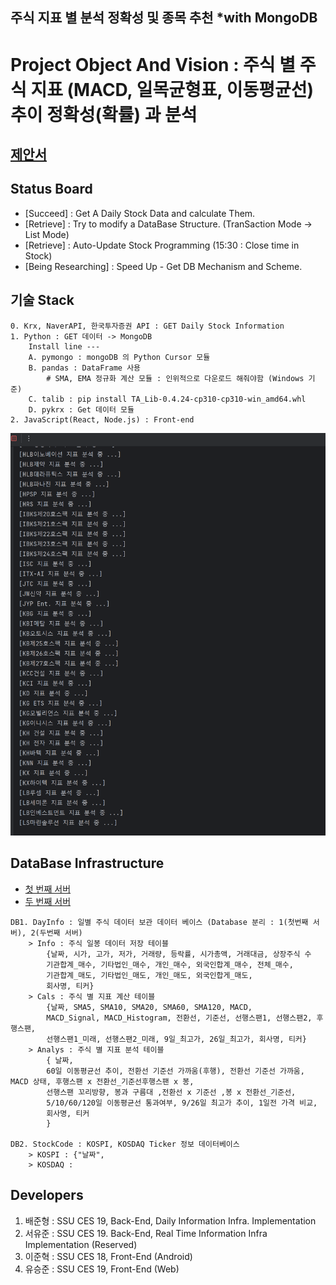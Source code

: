 주식 지표 별 분석 정확성 및 종목 추천 *with MongoDB
---
# Project Object And Vision : 주식 별 주식 지표 (MACD, 일목균형표, 이동평균선) 추이 정확성(확률) 과 분석
## [제안서](https://github.com/20190511/StockProject/blob/master/%EC%BB%B4%EA%B0%9C%EB%A1%A0%20%EC%A0%9C%EC%95%88%EC%84%9C.pdf)
## Status Board
- [Succeed] : Get A Daily Stock Data and calculate Them.
- [Retrieve] : Try to modify a DataBase Structure. (TranSaction Mode -> List Mode)
- [Retrieve] : Auto-Update Stock Programming (15:30 : Close time in Stock)
- [Being Researching] : Speed Up - Get DB Mechanism and Scheme. 

## 기술 Stack
```commandline
0. Krx, NaverAPI, 한국투자증권 API : GET Daily Stock Information
1. Python : GET 데이터 -> MongoDB 
    Install line ---
    A. pymongo : mongoDB 의 Python Cursor 모듈
    B. pandas : DataFrame 사용
        # SMA, EMA 정규화 계산 모듈 : 인위적으로 다운로드 해줘야함 (Windows 기준) 
    C. talib : pip install TA_Lib-0.4.24-cp310-cp310-win_amd64.whl 
    D. pykrx : Get 데이터 모듈
2. JavaScript(React, Node.js) : Front-end
```

![분석 과정 사진](./Img/img.png)

## DataBase Infrastructure
- [첫 번째 서버](https://cloud.mongodb.com/v2/65eb18d3c025ed475766b68b#/metrics/replicaSet/65eb19fd3a98b5058ee942d0/explorer/DayInfo)
- [두 번째 서버](https://cloud.mongodb.com/v2/65efca9dba57dc67b8cb647d#/metrics/replicaSet/65efcad9b8aae4715087d853/explorer/DayInfo/Analys/find)
```commandline
DB1. DayInfo : 일별 주식 데이터 보관 데이터 베이스 (Database 분리 : 1(첫번째 서버), 2(두번째 서버)
    > Info : 주식 일봉 데이터 저장 테이블
        {날짜, 시가, 고가, 저가, 거래량, 등락률, 시가총액, 거래대금, 상장주식 수
        기관합계_매수, 기타법인_매수, 개인_매수, 외국인합계_매수, 전체_매수,
        기관합계_매도, 기타법인_매도, 개인_매도, 외국인합게_매도,
        회사명, 티커}
    > Cals : 주식 별 지표 계산 테이블
        {날짜, SMA5, SMA10, SMA20, SMA60, SMA120, MACD, 
        MACD_Signal, MACD_Histogram, 전환선, 기준선, 선행스팬1, 선행스팬2, 후행스팬,
        선행스팬1_미래, 선행스팬2_미래, 9일_최고가, 26일_최고가, 회사명, 티커}
    > Analys : 주식 별 지표 분석 테이블
        { 날짜,
        60일 이동평균선 추이, 전환선 기준선 가까움(후행), 전환선 기준선 가까움, MACD 상태, 후행스팬 x 전환선_기준선후행스팬 x 봉, 
        선행스팬 꼬리방향, 봉과 구름대 ,전환선 x 기준선 ,봉 x 전환선_기준선,
        5/10/60/120일 이동평균선 통과여부, 9/26일 최고가 추이, 1일전 가격 비교,
        회사명, 티커
        }
    
DB2. StockCode : KOSPI, KOSDAQ Ticker 정보 데이터베이스
    > KOSPI : {"날짜", 
    > KOSDAQ :
```

## Developers
1. 배준형 : SSU CES 19, Back-End, Daily Information Infra. Implementation
2. 서유준 : SSU CES 19. Back-End, Real Time Information Infra Implementation (Reserved)
3. 이준혁 : SSU CES 18, Front-End (Android)
4. 유승준 : SSU CES 19, Front-End (Web)